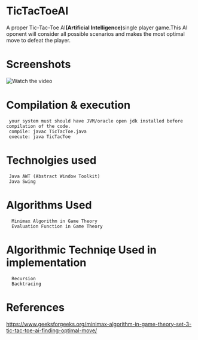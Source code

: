 # TicTacToeAI

   A proper Tic-Tac-Toe AI<b>(Artificial Intelligence)</b>single player game.This AI oponent will consider all possible scenarios and makes the most optimal move to defeat the player.
   
# Screenshots  
  ![Watch the video](https://github.com/saugata001/TicTacToeAI/blob/master/screenshots/a.gif)

# Compilation & execution 
     your system must should have JVM/oracle open jdk installed before compilation of the code.
     compile: javac TicTacToe.java
     execute: java TicTacToe
     
# Technolgies used
     Java AWT (Abstract Window Toolkit)
     Java Swing
   
# Algorithms Used         
      Minimax Algorithm in Game Theory
      Evaluation Function in Game Theory
      
# Algorithmic Techniqe Used in implementation
      Recursion
      Backtracing
      
# References
   https://www.geeksforgeeks.org/minimax-algorithm-in-game-theory-set-3-tic-tac-toe-ai-finding-optimal-move/
